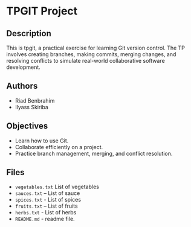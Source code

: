 # TPGIT Project

## Description
This is tpgit, a practical exercise for learning Git version control. The TP involves creating branches, making commits, merging changes, and resolving conflicts to simulate real-world collaborative software development.

## Authors
- Riad Benbrahim
- Ilyass Skiriba

## Objectives
- Learn how to use Git.
- Collaborate efficiently on a project.
- Practice branch management, merging, and conflict resolution.
  
## Files
- `vegetables.txt` List of vegetables
- `sauces.txt` – List of sauce
- `spices.txt` - List of spices
- `fruits.txt` – List of fruits
- `herbs.txt` - List of herbs
- `README.md` - readme file.
